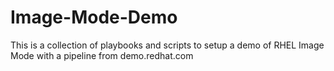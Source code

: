 # Image-Mode-Demo
This is a collection of playbooks and scripts to setup a demo of RHEL Image Mode with a pipeline from demo.redhat.com
